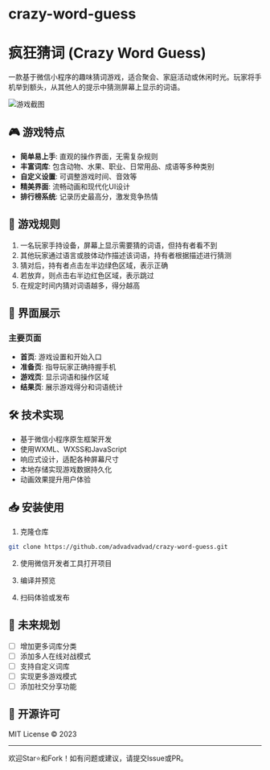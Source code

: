 # crazy-word-guess

# 疯狂猜词 (Crazy Word Guess)

一款基于微信小程序的趣味猜词游戏，适合聚会、家庭活动或休闲时光。玩家将手机举到额头，从其他人的提示中猜测屏幕上显示的词语。

![游戏截图](https://github.com/user-attachments/assets/ed96e571-6007-492e-8f2d-6567c50b8164)



## 🎮 游戏特点

- **简单易上手**: 直观的操作界面，无需复杂规则
- **丰富词库**: 包含动物、水果、职业、日常用品、成语等多种类别
- **自定义设置**: 可调整游戏时间、音效等
- **精美界面**: 流畅动画和现代化UI设计
- **排行榜系统**: 记录历史最高分，激发竞争热情

## 🎯 游戏规则

1. 一名玩家手持设备，屏幕上显示需要猜的词语，但持有者看不到
2. 其他玩家通过语言或肢体动作描述该词语，持有者根据描述进行猜测
3. 猜对后，持有者点击左半边绿色区域，表示正确
4. 若放弃，则点击右半边红色区域，表示跳过
5. 在规定时间内猜对词语越多，得分越高

## 📱 界面展示

### 主要页面
- **首页**: 游戏设置和开始入口
- **准备页**: 指导玩家正确持握手机
- **游戏页**: 显示词语和操作区域
- **结果页**: 展示游戏得分和词语统计

## 🛠️ 技术实现

- 基于微信小程序原生框架开发
- 使用WXML、WXSS和JavaScript
- 响应式设计，适配各种屏幕尺寸
- 本地存储实现游戏数据持久化
- 动画效果提升用户体验

## 📥 安装使用

1. 克隆仓库
```bash
git clone https://github.com/advadvadvad/crazy-word-guess.git
```

2. 使用微信开发者工具打开项目

3. 编译并预览

4. 扫码体验或发布

## 🔮 未来规划

- [ ] 增加更多词库分类
- [ ] 添加多人在线对战模式
- [ ] 支持自定义词库
- [ ] 实现更多游戏模式
- [ ] 添加社交分享功能

## 📄 开源许可

MIT License © 2023

---

欢迎Star⭐和Fork！如有问题或建议，请提交Issue或PR。
